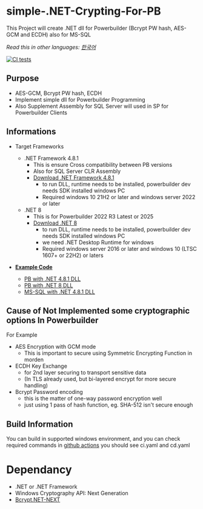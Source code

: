 # simple-.NET-Crypting-For-PB
This Project will create .NET dll for Powerbuilder (Bcrypt PW hash, AES-GCM and ECDH) also for MS-SQL

*Read this in other languages: [한국어](README.ko.md)*

[![CI tests](https://github.com/yuseok-kim-edushare/simple-.net-Crypting-For-PowerBuilder/actions/workflows/ci.yaml/badge.svg)](https://github.com/yuseok-kim-edushare/simple-.net-Crypting-For-PowerBuilder/actions/workflows/ci.yaml)

## Purpose
- AES-GCM, Bcrypt PW hash, ECDH 
- Implement simple dll for Powerbuilder Programming
- Also Supplement Assembly for SQL Server will used in SP for Powerbuilder Clients

## Informations
- Target Frameworks
  - .NET Framework 4.8.1
    - This is ensure Cross compatibility between PB versions
    - Also for SQL Server CLR Assembly
    - [Download .NET Framework 4.8.1](https://dotnet.microsoft.com/en-us/download/dotnet-framework/net481)
      - to run DLL, runtime needs to be installed, powerbuilder dev needs SDK installed windows PC
      - Required windows 10 21H2 or later and windows server 2022 or later
  - .NET 8
    - This is for Powerbuilder 2022 R3 Latest or 2025
    - [Download .NET 8](https://dotnet.microsoft.com/en-us/download/dotnet/8.0)
      - to run DLL, runtime needs to be installed, powerbuilder dev needs SDK installed windows PC
      - we need .NET Desktop Runtime for windows
      - Required windows server 2016 or later and windows 10 (LTSC 1607+ or 22H2) or laters

- **[Example Code](https://github.com/yuseok-kim-edushare/simple-.net-Crypting-For-PowerBuilder/tree/main/Examples)**
  - [PB with .NET 4.8.1 DLL](https://github.com/yuseok-kim-edushare/simple-.net-Crypting-For-PowerBuilder/tree/main/Examples/Powerbuilder-Net%204.8)
  - [PB with .NET 8 DLL](https://github.com/yuseok-kim-edushare/simple-.net-Crypting-For-PowerBuilder/tree/main/Examples/Powerbuilder-Net%208)
  - [MS-SQL with .NET 4.8.1 DLL](https://github.com/yuseok-kim-edushare/simple-.net-Crypting-For-PowerBuilder/tree/main/Examples/SQL-server-Net%204.8)

## Cause of Not Implemented some cryptographic options In Powerbuilder
For Example
- AES Encryption with GCM mode
  - This is important to secure using Symmetric Encrypting Function in morden
- ECDH Key Exchange
  - for 2nd layer securing to transport sensitive data 
  - (In TLS already used, but bi-layered encrypt for more secure handling)
- Bcrypt Password encoding
  - this is the matter of one-way password encryption well
  - just using 1 pass of hash function, eg. SHA-512 isn't secure enough

## Build Information
You can build in supported windows environment,
and you can check required commands in
[github actions](https://github.com/yuseok-kim-edushare/simple-.net-Crypting-For-PowerBuilder/tree/main/.github/workflows)
you should see ci.yaml and cd.yaml

# Dependancy
- .NET or .NET Framework
- Windows Cryptography API: Next Generation
- [Bcrypt.NET-NEXT](https://github.com/BcryptNet/bcrypt.net)
